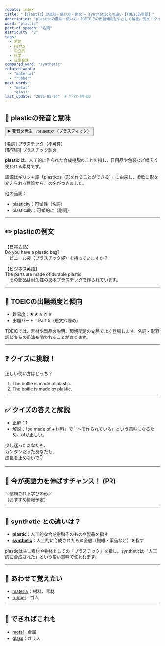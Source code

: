 ```yaml
---
robots: index
title: "【plastic】の意味・使い方・例文 ― syntheticとの違い【TOEIC英単語】"
description: "plasticの意味・使い方・TOEICでの出題傾向をやさしく解説。例文・クイズ付きでsyntheticとの違いもわかりやすく学べます。"
word: "plastic"
part_of_speech: "名詞"
difficulty: "2"
tags:
  - 名詞
  - Part5
  - 中立的
  - 科学
  - 日常会話
compared_word: "synthetic"
related_words:
  - "material"
  - "rubber"
next_words:
  - "metal"
  - "glass"
last_update: "2025-05-04"  # YYYY-MM-DD
---
```


## 🔰 plasticの発音と意味

<button class="play-audio" onclick="playTTS('plastic')">
  <span class="play-audio-main">
    ▶️ 発音を再生　/plˈæstɪk/
  </span>
  <span class="play-audio-sub">
    （プラスティック）
  </span>
</button>

[名詞] プラスチック（不可算）  
[形容詞] プラスチック製の

**plastic** は、人工的に作られた合成樹脂のことを指し、日用品や包装など幅広く使われる素材です。

語源はギリシャ語「plastikos（形を作ることができる）」に由来し、柔軟に形を変えられる性質からこの名がつきました。

他の品詞：  
- plasticity：可塑性（名詞）
- plastically：可塑的に（副詞）

---

## ✏️ plasticの例文

【日常会話】  
Do you have a plastic bag?  
　ビニール袋（プラスチック袋）を持っていますか？

【ビジネス英語】  
The parts are made of durable plastic.  
　その部品は耐久性のあるプラスチックで作られています。

---

## 🎯 TOEICの出題頻度と傾向

- 難易度：★★☆☆☆
- 出題パート：Part 5（短文穴埋め）

TOEICでは、素材や製品の説明、環境問題の文脈でよく登場します。名詞・形容詞どちらの用法も問われることがあります。

---

## ❓ クイズに挑戦！

正しい使い方はどっち？

1. The bottle is made of plastic.  
2. The bottle is made by plastic.

---

## ✅ クイズの答えと解説

- 正解：**1**
- 解説：「be made of + 材料」で「～で作られている」という意味になるため、ofが正しい。

少し迷ったあなたも、  
カンタンだったあなたも、  
成長を止めないで👇️

---

## 🚀 今が英語力を伸ばすチャンス！ (PR)

<div class="info-center">
＼信頼される学びの形／<br>  
（おすすめ情報予定）
</div>

---

## 🤔  synthetic との違いは？

- **plastic**：人工的な合成樹脂そのものや製品を指す
- **[synthetic](/word/synthetic)**：人工的に合成されたもの全般（繊維・薬品など）を指す

plasticは主に素材や物体としての「プラスチック」を指し、syntheticは「人工的に合成された」という広い意味で使われます。

---

## 🧩 あわせて覚えたい

- [material](/word/material)：材料、素材
- [rubber](/word/rubber)：ゴム

---

## 📖 できればこれも

- [metal](/word/metal)：金属
- [glass](/word/glass)：ガラス

<!-- cvid: aid22_bid44 -->
